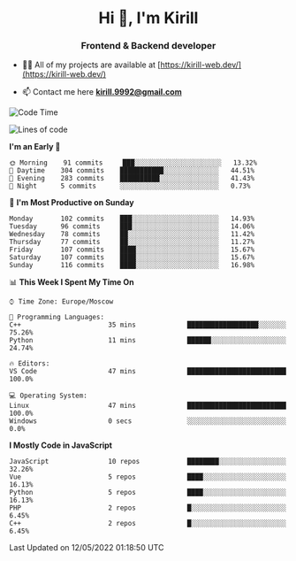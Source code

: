 <h1 align="center">Hi 👋, I'm Kirill</h1>
<h3 align="center">Frontend & Backend developer</h3>

- 👨‍💻 All of my projects are available at [https://kirill-web.dev/](https://kirill-web.dev/)

- 📫 Contact me here **kirill.9992@gmail.com**











<!--START_SECTION:waka-->
![Code Time](http://img.shields.io/badge/Code%20Time-0%20secs-blue)

![Lines of code](https://img.shields.io/badge/From%20Hello%20World%20I%27ve%20Written-477%20Thousand%20lines%20of%20code-blue)

**I'm an Early 🐤** 

```text
🌞 Morning    91 commits     ███░░░░░░░░░░░░░░░░░░░░░░   13.32% 
🌆 Daytime    304 commits    ███████████░░░░░░░░░░░░░░   44.51% 
🌃 Evening    283 commits    ██████████░░░░░░░░░░░░░░░   41.43% 
🌙 Night      5 commits      ░░░░░░░░░░░░░░░░░░░░░░░░░   0.73%

```
📅 **I'm Most Productive on Sunday** 

```text
Monday       102 commits    ███░░░░░░░░░░░░░░░░░░░░░░   14.93% 
Tuesday      96 commits     ███░░░░░░░░░░░░░░░░░░░░░░   14.06% 
Wednesday    78 commits     ██░░░░░░░░░░░░░░░░░░░░░░░   11.42% 
Thursday     77 commits     ██░░░░░░░░░░░░░░░░░░░░░░░   11.27% 
Friday       107 commits    ████░░░░░░░░░░░░░░░░░░░░░   15.67% 
Saturday     107 commits    ████░░░░░░░░░░░░░░░░░░░░░   15.67% 
Sunday       116 commits    ████░░░░░░░░░░░░░░░░░░░░░   16.98%

```


📊 **This Week I Spent My Time On** 

```text
⌚︎ Time Zone: Europe/Moscow

💬 Programming Languages: 
C++                      35 mins             ██████████████████░░░░░░░   75.26% 
Python                   11 mins             ██████░░░░░░░░░░░░░░░░░░░   24.74%

🔥 Editors: 
VS Code                  47 mins             █████████████████████████   100.0%

💻 Operating System: 
Linux                    47 mins             █████████████████████████   100.0% 
Windows                  0 secs              ░░░░░░░░░░░░░░░░░░░░░░░░░   0.0%

```

**I Mostly Code in JavaScript** 

```text
JavaScript               10 repos            ████████░░░░░░░░░░░░░░░░░   32.26% 
Vue                      5 repos             ████░░░░░░░░░░░░░░░░░░░░░   16.13% 
Python                   5 repos             ████░░░░░░░░░░░░░░░░░░░░░   16.13% 
PHP                      2 repos             █░░░░░░░░░░░░░░░░░░░░░░░░   6.45% 
C++                      2 repos             █░░░░░░░░░░░░░░░░░░░░░░░░   6.45%

```



 Last Updated on 12/05/2022 01:18:50 UTC
<!--END_SECTION:waka-->
